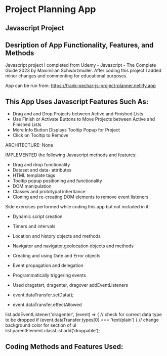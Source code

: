 # Project Planning App 
## Javascript Project
## Desription of App Functionality, Features, and Methods

Javascript project I completed from Udemy - Javascript - The Complete Guide 2023 by Maximilian Schwarzmuller. After coding this project I added minor changes and commenting for educational purposes.

App can be run from: https://frank-pechar-js-project-planner.netlify.app

## This App Uses Javascript Features Such As:

- Drag and and Drop Projects between Active and Finished Lists
- Use Finish or Activate Buttons to Move Projects between Active and Finished Lists
- More Info Button Displays Tooltip Popup for Project
- Click on Tooltip to Remove

ARCHITECTURE: None

IMPLEMENTED the following Javascript methods and features:

- Drag and drop functionality
- Dataset and data- attributes
- HTML template tags
- Tooltip popup positioning and functionality
- DOM manipulation
- Classes and prototypal inheritance
- Cloning and re-creating DOM elements to remove event listeners

Side exercises performed while coding this app but not included in it:

- Dynamic script creation
- Timers and intervals
- Location and history objects and methods
- Navigator and navigator.geolocation objects and methods
- Creating and using Date and Error objects
- Event propagation and delegation
- Programmatically triggering events

- Used dragstart, dragenter, dragover addEventListeners
- event.dataTransfer.setData();
- event.dataTransfer.effectAllowed 
      
list.addEventListener('dragenter', (event) => {
      // check for correct data type to be dropped
      if (event.dataTransfer.types[0] === 'text/plain') {
        // change background color for section of ul
        list.parentElement.classList.add('droppable');
      

## Coding Methods and Features Used:

